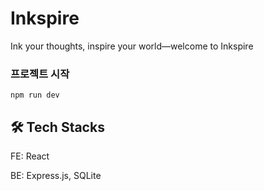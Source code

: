 # Inkspire

Ink your thoughts, inspire your world—welcome to Inkspire

### 프로젝트 시작
```
npm run dev
```

## 🛠️ Tech Stacks
FE: React

BE: Express.js, SQLite
